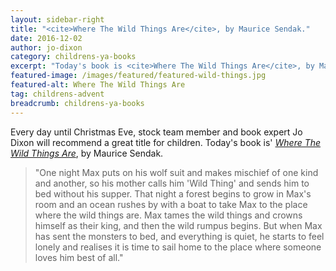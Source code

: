 ```yaml
---
layout: sidebar-right
title: "<cite>Where The Wild Things Are</cite>, by Maurice Sendak."
date: 2016-12-02
author: jo-dixon
category: childrens-ya-books
excerpt: "Today's book is <cite>Where The Wild Things Are</cite>, by Maurice Sendak."
featured-image: /images/featured/featured-wild-things.jpg
featured-alt: Where The Wild Things Are
tag: childrens-advent
breadcrumb: childrens-ya-books
---
```


Every day until Christmas Eve, stock team member and book expert Jo Dixon will recommend a great title for children. Today's book is' <a href="https://suffolk.spydus.co.uk/cgi-bin/spydus.exe/ENQ/OPAC/BIBENQ?BRN=216844"><cite>Where The Wild Things Are</cite></a>, by Maurice Sendak.

> "One night Max puts on his wolf suit and makes mischief of one kind and another, so his mother calls him 'Wild Thing' and sends him to bed without his supper. That night a forest begins to grow in Max's room and an ocean rushes by with a boat to take Max to the place where the wild things are. Max tames the wild things and crowns himself as their king, and then the wild rumpus begins. But when Max has sent the monsters to bed, and everything is quiet, he starts to feel lonely and realises it is time to sail home to the place where someone loves him best of all."
